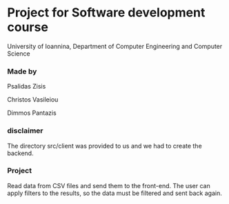 # Project for Software development course

University of Ioannina, Department of Computer Engineering and Computer Science

### Made by

Psalidas Zisis

Christos Vasileiou

Dimmos Pantazis

### disclaimer

The directory src/client was provided to us and we had to create the backend.

### Project

Read data from CSV files and send them to the front-end. The user can apply filters to the results, so the data must be filtered and sent back again.
